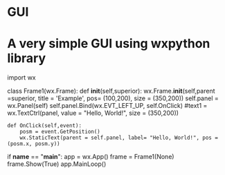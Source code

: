 # GUI
# A very simple GUI using wxpython library

import wx

class  Frame1(wx.Frame):
    def __init__(self,superior):
        wx.Frame.__init__(self,parent =superior, title = 'Example', pos= (100,200), size = (350,200))
        self.panel = wx.Panel(self)
        self.panel.Bind(wx.EVT_LEFT_UP, self.OnClick)
        #text1 = wx.TextCtrl(panel, value = "Hello, World!", size = (350,200))

    def OnClick(self,event):
        posm = event.GetPosition()
        wx.StaticText(parent = self.panel, label= "Hello, World!", pos = (posm.x, posm.y))

if __name__ == "__main__":
    app = wx.App()
    frame = Frame1(None)
    frame.Show(True)
    app.MainLoop()

